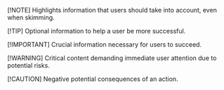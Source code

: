  [!NOTE]
 Highlights information that users should take into account, even when skimming.

 [!TIP]
 Optional information to help a user be more successful.

 [!IMPORTANT]
 Crucial information necessary for users to succeed.

 [!WARNING]
 Critical content demanding immediate user attention due to potential risks.

 [!CAUTION]
 Negative potential consequences of an action.
